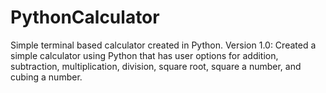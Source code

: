 # PythonCalculator
Simple terminal based calculator created in Python.
Version 1.0: Created a simple calculator using Python that has user options for addition, subtraction, multiplication, division, square root, square a number, and cubing a number.
